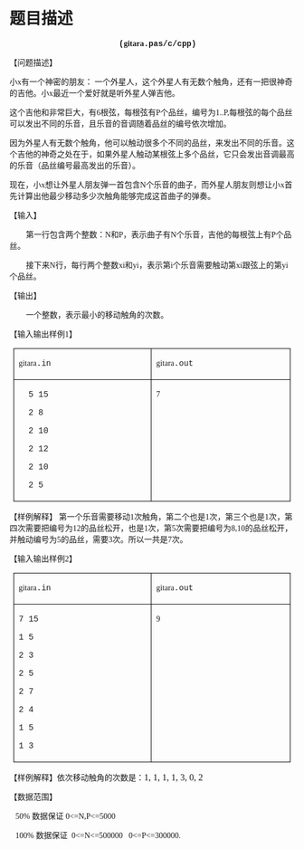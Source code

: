 # 题目描述


<p style="text-indent:15.7500pt;text-align:center;">
	<span style="font-weight:bold;font-size:10.5000pt;font-family:&#39;宋体&#39;;">  </span><span style="font-weight:bold;font-size:10.5000pt;font-family:&#39;Courier New&#39;;">(</span><span style="font-weight:bold;font-size:10.5000pt;font-family:&#39;宋体&#39;;">gitara</span><span style="font-weight:bold;font-size:10.5000pt;font-family:&#39;Courier New&#39;;">.pas/c/cpp) </span><span style="font-weight:bold;font-size:10.5000pt;font-family:&#39;宋体&#39;;"></span> 
</p>
<p>
	<span style="font-size:10.5000pt;font-family:&#39;宋体&#39;;">【问题描述】</span><span style="font-size:10.5000pt;font-family:&#39;宋体&#39;;"></span> 
</p>
<p>
	<span style="font-size:10.5000pt;font-family:&#39;宋体&#39;;"> </span><span style="font-size:10.5000pt;font-family:&#39;宋体&#39;;">小<span>x</span><span>有一个神密的朋友： 一个外星人，这个外星人有无数个触角，还有一把很神奇的吉他。小</span><span>x</span><span>最近一个爱好就是听外星人弹吉他。</span></span><span style="font-size:10.5000pt;font-family:&#39;宋体&#39;;"></span> 
</p>
<p>
	<span style="font-size:10.5000pt;font-family:&#39;宋体&#39;;"> </span><span style="font-size:10.5000pt;font-family:&#39;宋体&#39;;">这个吉他和非常巨大，有<span>6</span><span>根弦，每根弦有</span><span>P</span><span>个</span>品丝，编号为<span>1..P,</span><span>每根弦的每个品丝可以发出不同的乐音，且乐音的音调随着品丝的编号依次增加。</span></span><span style="font-size:10.5000pt;font-family:&#39;宋体&#39;;"></span> 
</p>
<p>
	<span style="font-size:10.5000pt;font-family:&#39;宋体&#39;;"> </span><span style="font-size:10.5000pt;font-family:&#39;宋体&#39;;">因为外星人有无数个触角，他可以</span><span style="font-size:10.5000pt;font-family:&#39;宋体&#39;;">触动</span><span style="font-size:10.5000pt;font-family:&#39;宋体&#39;;">很多个不同的品丝，来发出不同的乐音。这个吉他的神奇之处在于，如果外星人</span><span style="font-size:10.5000pt;font-family:&#39;宋体&#39;;">触动</span><span style="font-size:10.5000pt;font-family:&#39;宋体&#39;;">某根弦上多个品丝，它只会发出音调最高的乐音（品丝编号最高发出的乐音）。</span><span style="font-size:10.5000pt;font-family:&#39;宋体&#39;;"></span> 
</p>
<p>
	<span style="font-size:10.5000pt;font-family:&#39;宋体&#39;;"> </span><span style="font-size:10.5000pt;font-family:&#39;宋体&#39;;">现在，小<span>x</span><span>想让外星人朋友弹一首包含</span><span>N</span><span>个乐音的曲子，而外星人朋友则想让小</span><span>x</span><span>首先计算出他最少移动多少次触角能够完成这首曲子的弹奏。</span></span><span style="font-size:10.5000pt;font-family:&#39;宋体&#39;;"></span> 
</p>
<p>
	<span style="font-size:10.5000pt;font-family:&#39;宋体&#39;;">【输入】</span><span style="font-size:10.5000pt;font-family:&#39;宋体&#39;;"></span> 
</p>
<p style="text-indent:21.7500pt;">
	<span style="font-size:10.5000pt;font-family:&#39;宋体&#39;;">第一行包含两个整数：<span>N</span><span>和</span><span>P</span><span>，表示曲子有</span><span>N</span><span>个乐音，吉他的每根弦上有</span><span>P</span><span>个品丝。</span></span><span style="font-size:10.5000pt;font-family:&#39;宋体&#39;;"></span> 
</p>
<p style="text-indent:21.7500pt;">
	<span style="font-size:10.5000pt;font-family:&#39;宋体&#39;;">接下来<span>N</span><span>行，每行两个整数</span><span>xi</span><span>和</span><span>yi</span><span>，表示第</span><span>i</span><span>个乐音需要</span>触动第<span>xi</span><span>跟弦上的第</span><span>yi</span><span>个品丝。</span></span><span style="font-size:10.5000pt;font-family:&#39;宋体&#39;;"></span> 
</p>
<p>
	<span style="font-size:10.5000pt;font-family:&#39;宋体&#39;;">【输出】</span><span style="font-size:10.5000pt;font-family:&#39;宋体&#39;;"></span> 
</p>
<p style="text-indent:21.7500pt;">
	<span style="font-size:10.5000pt;font-family:&#39;宋体&#39;;">一个整数，表示最小的移动触角的次数。</span><span style="font-size:10.5000pt;font-family:&#39;宋体&#39;;"></span> 
</p>
<p>
	<span style="font-size:10.5000pt;font-family:&#39;宋体&#39;;"></span> 
</p>
<p>
	<span style="font-size:10.5000pt;font-family:&#39;宋体&#39;;">【输入输出样例<span>1</span><span>】</span></span><span style="font-size:10.5000pt;font-family:&#39;宋体&#39;;"></span> 
</p>
<table style="border-collapse:collapse;padding:0.0000pt 5.4000pt 0.0000pt 5.4000pt;">
	<tbody>
		<tr>
			<td style="border:0.5000pt solid #000000;" valign="top" width="282">
				<p>
					<span style="font-size:10.5000pt;font-family:&#39;宋体&#39;;">gitara</span><span style="font-size:10.5000pt;font-family:&#39;Courier New&#39;;">.in</span><span style="font-size:10.5000pt;font-family:&#39;Courier New&#39;;"></span> 
				</p>
			</td>
			<td style="border:0.5000pt solid #000000;" valign="top" width="282">
				<p>
					<span style="font-size:10.5000pt;font-family:&#39;宋体&#39;;">gitara</span><span style="font-size:10.5000pt;font-family:&#39;Courier New&#39;;">.out</span><span style="font-size:10.5000pt;font-family:&#39;Courier New&#39;;"></span> 
				</p>
			</td>
		</tr>
		<tr>
			<td style="border:0.5000pt solid #000000;" valign="top" width="282">
				<p style="margin-left:13.0000pt;text-align:left;">
					<span style="font-size:11.0000pt;font-family:&#39;Courier New&#39;;">5 15</span><span style="font-size:11.0000pt;font-family:&#39;Courier New&#39;;"></span> 
				</p>
				<p style="margin-left:13.0000pt;text-align:left;">
					<span style="font-size:11.0000pt;font-family:&#39;Courier New&#39;;">2 8</span><span style="font-size:11.0000pt;font-family:&#39;Courier New&#39;;"></span> 
				</p>
				<p style="margin-left:13.0000pt;text-align:left;">
					<span style="font-size:11.0000pt;font-family:&#39;Courier New&#39;;">2 10</span><span style="font-size:11.0000pt;font-family:&#39;Courier New&#39;;"></span> 
				</p>
				<p style="margin-left:13.0000pt;text-align:left;">
					<span style="font-size:11.0000pt;font-family:&#39;Courier New&#39;;">2 12</span><span style="font-size:11.0000pt;font-family:&#39;Courier New&#39;;"></span> 
				</p>
				<p style="margin-left:13.0000pt;text-align:left;">
					<span style="font-size:11.0000pt;font-family:&#39;Courier New&#39;;">2 10</span><span style="font-size:11.0000pt;font-family:&#39;Courier New&#39;;"></span> 
				</p>
				<p style="margin-left:13.0000pt;text-align:left;">
					<span style="font-size:11.0000pt;font-family:&#39;Courier New&#39;;">2 5</span><span style="font-size:11.0000pt;font-family:&#39;宋体&#39;;"></span> 
				</p>
			</td>
			<td style="border:0.5000pt solid #000000;" valign="top" width="282">
				<p>
					<span style="font-size:10.5000pt;font-family:&#39;宋体&#39;;">7</span><span style="font-size:10.5000pt;font-family:&#39;宋体&#39;;"></span> 
				</p>
			</td>
		</tr>
	</tbody>
</table>
<p>
	<span style="font-size:10.5000pt;font-family:&#39;宋体&#39;;">【样例解释】 第一个乐音需要移动<span>1</span><span>次触角，第二个也是</span><span>1</span><span>次，第三个也是</span><span>1</span><span>次，第四次需要把编号为</span><span>12</span><span>的品丝松开，也是</span><span>1</span><span>次，第</span><span>5</span><span>次需要把编号为</span><span>8,10</span><span>的品丝松开，并触动编号为</span><span>5</span><span>的品丝，需要</span><span>3</span><span>次。所以一共是</span><span>7</span><span>次。 </span></span><span style="font-size:10.5000pt;font-family:&#39;宋体&#39;;"></span> 
</p>
<p>
	<span style="font-size:10.5000pt;font-family:&#39;宋体&#39;;">【输入输出样例<span>2</span><span>】</span></span><span style="font-size:10.5000pt;font-family:&#39;宋体&#39;;"></span> 
</p>
<table style="border-collapse:collapse;padding:0.0000pt 5.4000pt 0.0000pt 5.4000pt;">
	<tbody>
		<tr>
			<td style="border:0.5000pt solid #000000;" valign="top" width="282">
				<p>
					<span style="font-size:10.5000pt;font-family:&#39;宋体&#39;;">gitara</span><span style="font-size:10.5000pt;font-family:&#39;Courier New&#39;;">.in</span><span style="font-size:10.5000pt;font-family:&#39;Courier New&#39;;"></span> 
				</p>
			</td>
			<td style="border:0.5000pt solid #000000;" valign="top" width="282">
				<p>
					<span style="font-size:10.5000pt;font-family:&#39;宋体&#39;;">gitara</span><span style="font-size:10.5000pt;font-family:&#39;Courier New&#39;;">.out</span><span style="font-size:10.5000pt;font-family:&#39;Courier New&#39;;"></span> 
				</p>
			</td>
		</tr>
		<tr>
			<td style="border:0.5000pt solid #000000;" valign="top" width="282">
				<p style="text-align:left;">
					<span style="font-size:11.0000pt;font-family:&#39;Courier New&#39;;">7 15</span><span style="font-size:11.0000pt;font-family:&#39;Courier New&#39;;"></span> 
				</p>
				<p style="text-align:left;">
					<span style="font-size:11.0000pt;font-family:&#39;Courier New&#39;;">1 5</span><span style="font-size:11.0000pt;font-family:&#39;Courier New&#39;;"></span> 
				</p>
				<p style="text-align:left;">
					<span style="font-size:11.0000pt;font-family:&#39;Courier New&#39;;">2 3</span><span style="font-size:11.0000pt;font-family:&#39;Courier New&#39;;"></span> 
				</p>
				<p style="text-align:left;">
					<span style="font-size:11.0000pt;font-family:&#39;Courier New&#39;;">2 5</span><span style="font-size:11.0000pt;font-family:&#39;Courier New&#39;;"></span> 
				</p>
				<p style="text-align:left;">
					<span style="font-size:11.0000pt;font-family:&#39;Courier New&#39;;">2 7</span><span style="font-size:11.0000pt;font-family:&#39;Courier New&#39;;"></span> 
				</p>
				<p style="text-align:left;">
					<span style="font-size:11.0000pt;font-family:&#39;Courier New&#39;;">2 4</span><span style="font-size:11.0000pt;font-family:&#39;Courier New&#39;;"></span> 
				</p>
				<p style="text-align:left;">
					<span style="font-size:11.0000pt;font-family:&#39;Courier New&#39;;">1 5</span><span style="font-size:11.0000pt;font-family:&#39;Courier New&#39;;"></span> 
				</p>
				<p style="text-align:left;">
					<span style="font-size:11.0000pt;font-family:&#39;Courier New&#39;;">1 3</span><span style="font-size:11.0000pt;font-family:&#39;宋体&#39;;"></span> 
				</p>
			</td>
			<td style="border:0.5000pt solid #000000;" valign="top" width="282">
				<p>
					<span style="font-size:10.5000pt;font-family:&#39;宋体&#39;;">9</span><span style="font-size:10.5000pt;font-family:&#39;宋体&#39;;"></span> 
				</p>
			</td>
		</tr>
	</tbody>
</table>
<p>
	<span style="font-size:10.5000pt;font-family:&#39;宋体&#39;;">【样例解释】依次移动触角的次数是：</span><span style="font-size:12.0000pt;font-family:&#39;Garamond&#39;;">1, 1,</span><span style="font-size:12.0000pt;font-family:&#39;Garamond&#39;;"> </span><span style="font-size:12.0000pt;font-family:&#39;Garamond&#39;;">1, </span><span style="font-size:12.0000pt;font-family:&#39;Garamond&#39;;">1</span><span style="font-size:12.0000pt;font-family:&#39;Garamond&#39;;">, 3,</span><span style="font-size:12.0000pt;font-family:&#39;Garamond&#39;;"> </span><span style="font-size:12.0000pt;font-family:&#39;Garamond&#39;;">0, 2</span><span style="font-size:10.5000pt;font-family:&#39;宋体&#39;;"></span> 
</p>
<p>
	<span style="font-size:10.5000pt;font-family:&#39;宋体&#39;;">【数据范围】 </span><span style="font-size:10.5000pt;font-family:&#39;宋体&#39;;"></span> 
</p>
<p>
	<span style="font-size:10.5000pt;font-family:&#39;宋体&#39;;">   50% <span>数据保证 </span><span>0&lt;=N,P&lt;=5000</span></span><span style="font-size:10.5000pt;font-family:&#39;宋体&#39;;"></span> 
</p>
<p>
	<span style="font-size:10.5000pt;font-family:&#39;宋体&#39;;">   100% <span>数据保证  </span><span>0&lt;=N&lt;=500000   0&lt;=P&lt;=300000.</span></span><span style="font-size:10.5000pt;font-family:&#39;Times New Roman&#39;;"></span> 
</p>
